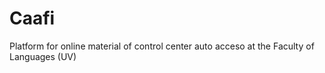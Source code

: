 # Caafi
Platform for online material of control center auto acceso at the Faculty of Languages (UV)
